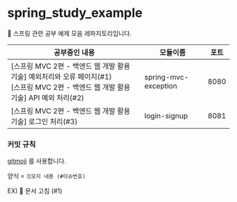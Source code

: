 # spring_study_example
🌿 스프링 관련 공부 예제 모음 레파지토리입니다.


|공부중인 내용|모듈이름|포트|
|---|---|---|
|[스프링 MVC 2편 - 백엔드 웹 개발 활용 기술] 예외처리와 오류 페이지(#1)<br>[스프링 MVC 2편 - 백엔드 웹 개발 활용 기술] API 예외 처리(#2)|spring-mvc-exception|8080|
|[스프링 MVC 2편 - 백엔드 웹 개발 활용 기술] 로그인 처리(#3)|login-signup|8081|


### 커밋 규칙
[gitmoji](https://gitmoji.dev/) 를 사용합니다. 

양식 = `깃모지 내용 (#이슈번호)`

EX) 📝 문서 고침 (#1)
